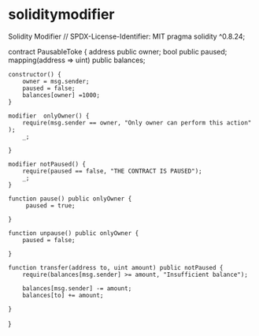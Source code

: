 # soliditymodifier
Solidity Modifier 
// SPDX-License-Identifier: MIT
pragma solidity ^0.8.24;

contract PausableToke {
    address public owner;
    bool public paused;
    mapping(address => uint) public balances;

    constructor() {
        owner = msg.sender;
        paused = false;
        balances[owner] =1000;
    }

    modifier  onlyOwner() {
        require(msg.sender == owner, "Only owner can perform this action" );
        _;

    }

    modifier notPaused() {
        require(paused == false, "THE CONTRACT IS PAUSED");
        _;
    }

    function pause() public onlyOwner {
         paused = true;

    }

    function unpause() public onlyOwner {
        paused = false;

    }

    function transfer(address to, uint amount) public notPaused {
        require(balances[msg.sender] >= amount, "Insufficient balance");

        balances[msg.sender] -= amount;
        balances[to] += amount;

    }
            
         
}
